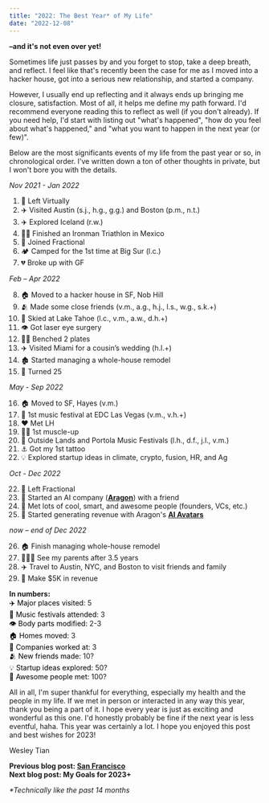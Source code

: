 ```yaml
---
title: "2022: The Best Year* of My Life"
date: "2022-12-08"
---
```


**–and it's not even over yet!**

Sometimes life just passes by and you forget to stop, take a deep breath, and reflect. I feel like that's recently been the case for me as I moved into a hacker house, got into a serious new relationship, and started a company.

However, I usually end up reflecting and it always ends up bringing me closure, satisfaction. Most of all, it helps me define my path forward. I'd recommend everyone reading this to reflect as well (if you don't already). If you need help, I'd start with listing out "what's happened", "how do you feel about what's happened," and "what you want to happen in the next year (or few)".

Below are the most significants events of my life from the past year or so, in chronological order. I've written down a ton of other thoughts in private, but I won't bore you with the details.

_Nov 2021 - Jan 2022_

1. 💼 Left Virtually
2. ✈️ Visited Austin (s.j., h.g., g.g.) and Boston (p.m., n.t.)
3. ✈️ Explored Iceland (r.w.)
4. 💪🏻 Finished an Ironman Triathlon in Mexico
5. 💼 Joined Fractional
6. 🏕️ Camped for the 1st time at Big Sur (l.c.)
7. 💔 Broke up with GF

_Feb – Apr 2022_

8. 🏠 Moved to a hacker house in SF, Nob Hill
9. 🫂 Made some close friends (v.m., a.g., h.j., l.s., w.g., s.k.+)
10. 🎿 Skied at Lake Tahoe (l.c., v.m., a.w., d.h.+)
11. 👁️ Got laser eye surgery
12. 💪🏻 Benched 2 plates
13. ✈️ Visited Miami for a cousin’s wedding (h.l.+)
14. 🏚️ Started managing a whole-house remodel
15. 🎂 Turned 25

_May - Sep 2022_

16. 🏠 Moved to SF, Hayes (v.m.)
17. 🪩 1st music festival at EDC Las Vegas (v.m., v.h.+)
18. ❤️ Met LH
19. 💪🏻 1st muscle-up
20. 🪩 Outside Lands and Portola Music Festivals (l.h., d.f., j.l., v.m.)
21. ⚓️ Got my 1st tattoo
22. 💡 Explored startup ideas in climate, crypto, fusion, HR, and Ag

_Oct - Dec 2022_

22. 💼 Left Fractional
23. 💼 Started an AI company (**[Aragon](https://www.aragon.ai/?src=wesleytian)**) with a friend
24. 👥 Met lots of cool, smart, and awesome people (founders, VCs, etc.)
25. 🤑 Started generating revenue with Aragon's **[AI Avatars](https://www.aragon.ai/avatars?src=wesleytian)**

_now – end of Dec 2022_

26. 🏠 Finish managing whole-house remodel
27. 👨‍👩‍👦 See my parents after 3.5 years
28. ✈️ Travel to Austin, NYC, and Boston to visit friends and family
29. 🤑 Make $5K in revenue

**In numbers:**  
<span style="color:black">✈️ Major places visited</span>: 5  
<span style="color:black">🪩 Music festivals attended:</span> 3  
<span style="color:black">👁️ Body parts modified:</span> 2-3  
<span style="color:black">🏠 Homes moved:</span> 3  
<span style="color:black">💼 Companies worked at:</span> 3  
<span style="color:black">🫂 New friends made:</span> 10?  
<span style="color:black">💡 Startup ideas explored:</span> 50?  
<span style="color:black">👥 Awesome people met:</span> 100?

All in all, I'm super thankful for everything, especially my health and the people in my life. If we met in person or interacted in any way this year, thank you being a part of it. I hope every year is just as exciting and wonderful as this one. I'd honestly probably be fine if the next year is less eventful, haha. This year was certainly a lot. I hope you enjoyed this post and best wishes for 2023!

Wesley Tian

**Previous blog post: [San Francisco](/posts/sf)**  
**Next blog post: My Goals for 2023+**

_\*Technically like the past 14 months_
